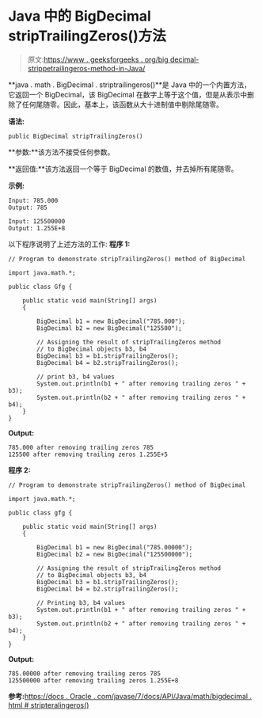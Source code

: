 # Java 中的 BigDecimal stripTrailingZeros()方法

> 原文:[https://www . geeksforgeeks . org/big decimal-strippetrailingeros-method-in-Java/](https://www.geeksforgeeks.org/bigdecimal-striptrailingzeros-method-in-java/)

**java . math . BigDecimal . striptrailingeros()**是 Java 中的一个内置方法，它返回一个 BigDecimal，该 BigDecimal 在数字上等于这个值，但是从表示中删除了任何尾随零。因此，基本上，该函数从大十进制值中剔除尾随零。

**语法:**

```
public BigDecimal stripTrailingZeros()

```

**参数:**该方法不接受任何参数。

**返回值:**该方法返回一个等于 BigDecimal 的数值，并去掉所有尾随零。

**示例:**

```
Input: 785.000
Output: 785

Input: 125500000
Output: 1.255E+8
```

以下程序说明了上述方法的工作:
**程序 1:**

```
// Program to demonstrate stripTrailingZeros() method of BigDecimal 

import java.math.*;

public class Gfg {

    public static void main(String[] args)
    {

        BigDecimal b1 = new BigDecimal("785.000");
        BigDecimal b2 = new BigDecimal("125500");

        // Assigning the result of stripTrailingZeros method
        // to BigDecimal objects b3, b4
        BigDecimal b3 = b1.stripTrailingZeros();
        BigDecimal b4 = b2.stripTrailingZeros();

        // print b3, b4 values
        System.out.println(b1 + " after removing trailing zeros " + b3);
        System.out.println(b2 + " after removing trailing zeros " + b4);
    }
}
```

**Output:**

```
785.000 after removing trailing zeros 785
125500 after removing trailing zeros 1.255E+5

```

**程序 2:**

```
// Program to demonstrate stripTrailingZeros() method of BigDecimal 

import java.math.*;

public class gfg {

    public static void main(String[] args)
    {

        BigDecimal b1 = new BigDecimal("785.00000");
        BigDecimal b2 = new BigDecimal("125500000");

        // Assigning the result of stripTrailingZeros method
        // to BigDecimal objects b3, b4
        BigDecimal b3 = b1.stripTrailingZeros();
        BigDecimal b4 = b2.stripTrailingZeros();

        // Printing b3, b4 values
        System.out.println(b1 + " after removing trailing zeros " + b3);
        System.out.println(b2 + " after removing trailing zeros " + b4);
    }
}
```

**Output:**

```
785.00000 after removing trailing zeros 785
125500000 after removing trailing zeros 1.255E+8

```

**参考:**[https://docs . Oracle . com/javase/7/docs/API/Java/math/bigdecimal . html # stripteralingeros()](https://docs.oracle.com/javase/7/docs/api/java/math/BigDecimal.html#stripTrailingZeros())